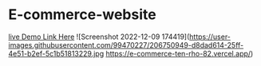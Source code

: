 # E-commerce-website
[live Demo Link Here](https://e-commerce-ten-rho-82.vercel.app/)
![Screenshot 2022-12-09 174419](https://user-images.githubusercontent.com/99470227/206750949-d8dad614-25ff-4e51-b2ef-5c1b51813229.jpg https://e-commerce-ten-rho-82.vercel.app/)
